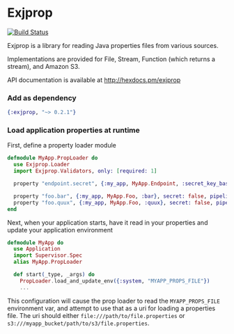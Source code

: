 Exjprop
=======

[![Build Status](https://travis-ci.org/stocks29/exjprop.svg?branch=master)](https://travis-ci.org/stocks29/exjprop)

Exjprop is a library for reading Java properties files from various sources.

Implementations are provided for File, Stream, Function (which returns a stream), and Amazon S3.

API documentation is available at http://hexdocs.pm/exjprop

### Add as dependency

```elixir
{:exjprop, "~> 0.2.1"}
```

### Load application properties at runtime

First, define a property loader module

```elixir
defmodule MyApp.PropLoader do
  use Exjprop.Loader
  import Exjprop.Validators, only: [required: 1]

  property "endpoint.secret", {:my_app, MyApp.Endpoint, :secret_key_base}

  property "foo.bar", {:my_app, MyApp.Foo, :bar}, secret: false, pipeline: [&required/1]
  property "foo.quux", {:my_app, MyApp.Foo, :quux}, secret: false, pipeline: [&required/1, &integer/1]
end
```

Next, when your application starts, have it read in your properties and update
your application environment

```elixir
defmodule MyApp do
  use Application
  import Supervisor.Spec
  alias MyApp.PropLoader

  def start(_type, _args) do
    PropLoader.load_and_update_env({:system, "MYAPP_PROPS_FILE"})
    ...
```

This configuration will cause the prop loader to read the `MYAPP_PROPS_FILE`
environment var, and attempt to use that as a uri for loading a properties file.
The uri should either `file:///path/to/file.properties` or
`s3:///myapp_bucket/path/to/s3/file.properties`.
